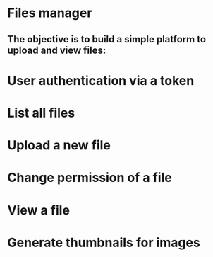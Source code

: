 # Files manager
## The objective is to build a simple platform to upload and view files:

# User authentication via a token
# List all files
# Upload a new file
# Change permission of a file
# View a file
# Generate thumbnails for images
